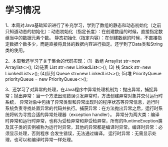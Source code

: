 # 学习情况
1、本周对Java基础知识进行了补充学习，学到了数组的静态和动态初始化（之前只知道动态的初始化）：动态初始化（指定长度）：在创建数组的时候，直接指定数组当中的数据元素个数。
静态初始化（指定内容）：在创建数组的时候，不直接指定数据个数多少，而是直接将具体的数据内容进行指定。还学到了Data类和String类的使用。

2、本周我还学习了关于集合的代码实现：（1）数组 Arraylist<E> str=new Arraylist<>();
  (2)链表  List<E> str=new LinkedList<>();    (3) 栈 Stack<E> str=new LiunkedList<>();   (4)队列 Queue<E> str=new LinkedList<>();
  (5)堆  PriorityQueue<E> priorityQueue = new PriorityQueue<>();
  
3、还学习了对异常的处理，在Java程序中异常处理机制为：抛出异常，捕捉异常；抛出异常：当一个方法出现错误引发异常时，方法创建异常对象并交付运行时系统，
  异常对象中包括了异常类型和异常出现时的程序状态等异常信息，运行时系统负责寻找处置异常的代码并执行。捕获异常：在方法抛出异常之后，运行时系统将转为寻找合适的异常处理器（exception handler）。
  异常分为两大类：编译时异常和运行时异常，也称为受检异常和非受检异常，所有的RuntimeExeption类及其子类的实例被称为运行时异常，其他的异常都是编译时异常。编译时异常：必须显示处理，否则程序
  会发生错误，无法通过编译。 运行时异常：无需显示处理，也可以和编译时异常一样处理。
